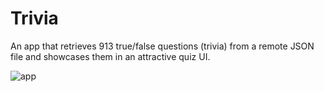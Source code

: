 # Trivia
An app that retrieves 913 true/false questions (trivia) from a remote JSON file and showcases them in an attractive quiz UI.

![app](https://github.com/mufratkarim/Trivia/blob/master/trivia.gif)
